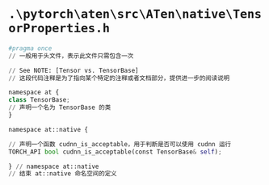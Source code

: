 # `.\pytorch\aten\src\ATen\native\TensorProperties.h`

```py
#pragma once
// 一般用于头文件，表示此文件只需包含一次

// See NOTE: [Tensor vs. TensorBase]
// 这段代码注释是为了指向某个特定的注释或者文档部分，提供进一步的阅读说明

namespace at {
class TensorBase;
// 声明一个名为 TensorBase 的类
}

namespace at::native {

// 声明一个函数 cudnn_is_acceptable，用于判断是否可以使用 cudnn 运行
TORCH_API bool cudnn_is_acceptable(const TensorBase& self);

} // namespace at::native
// 结束 at::native 命名空间的定义
```